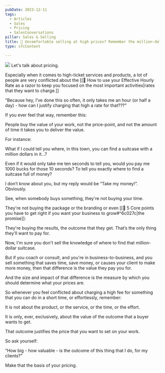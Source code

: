 ```yaml
---
pubDate: 2023-12-11
tags:
  - Articles
  - Sales
  - Pricing
  - SalesConversations
pillar: Sales & Selling
title: 📄 Uncomfortable selling at high prices? Remember the million-dollar suitcase
type: sfcContent

---
```

![](Media/SalesFlowCoach.app_Sell-the-value-for-high-price-offers_MartinStellar.jpg)
Let's talk about pricing.

Especially when it comes to high-ticket services and products, a lot of people are very conflicted about the [[📄 How to use your Effective Hourly Rate as a razor to keep you focused on the most important activities|rates that they want to charge.]]

“Because hey, I’ve done this so often, it only takes me an hour (or half a day) - how can I justify charging that high a rate for that???”

If you ever feel that way, remember this:

People buy the value of your work, not the price-point, and not the amount of time it takes you to deliver the value. 

For instance:

What if I could tell you where, in this town, you can find a suitcase with a million dollars in it...?

Even if it would only take me ten seconds to tell you, would you pay me 1000 bucks for those 10 seconds? To tell you exactly where to find a suitcase full of money?

I don’t know about you, but my reply would be “Take my money!”. Obviously.

See, when somebody buys something, they're not buying your time.

They're not buying the package or the branding or even [[📄 5 Core points you have to get right if you want your business to grow#^6c027c|the promise]]:

They're buying the results, the outcome that they get. That’s the only thing they’ll want to pay for.

Now, I'm sure you don't sell the knowledge of where to find that million-dollar suitcase.

But if you coach or consult, and you're in business-to-business, and you sell something that saves time, save money, or causes your client to make more money, then that difference is the value they pay you for.

And the size and impact of that difference is the measure by which you should determine what your prices are.

So whenever you feel conflicted about charging a high fee for something that you can do in a short time, or effortlessly, remember:

It is not about the product, or the service, or the time, or the effort.

It is only, ever, exclusively, about the value of the outcome that a buyer wants to get.

That outcome justifies the price that you want to set on your work.

So ask yourself:

“How big - how valuable - is the outcome of this thing that I do, for my clients?”

Make that the basis of your pricing.
